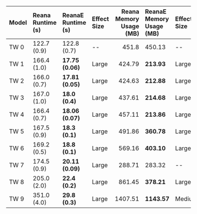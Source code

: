 | Model   | Reana Runtime (s)   | ReanaE Runtime (s)   | Effect Size   |   Reana Memory Usage (MB) | ReanaE Memory Usage (MB)   | Effect Size   |
|:--------|:--------------------|:---------------------|:--------------|--------------------------:|:---------------------------|:--------------|
| TW 0    | 122.7 (0.9)         | 122.8 (0.7)          | --            |                    451.8  | 450.13                     | --            |
| TW 1    | 166.4 (1.0)         | **17.75 (0.06)**     | Large         |                    424.79 | **213.93**                 | Large         |
| TW 2    | 166.0 (0.7)         | **17.81 (0.05)**     | Large         |                    424.63 | **212.88**                 | Large         |
| TW 3    | 167.0 (1.0)         | **18.0 (0.4)**       | Large         |                    437.61 | **214.68**                 | Large         |
| TW 4    | 166.4 (0.7)         | **18.06 (0.07)**     | Large         |                    457.11 | **213.86**                 | Large         |
| TW 5    | 167.5 (0.9)         | **18.3 (0.1)**       | Large         |                    491.86 | **360.78**                 | Large         |
| TW 6    | 169.2 (0.5)         | **18.8 (0.1)**       | Large         |                    569.16 | **403.10**                 | Large         |
| TW 7    | 174.5 (0.9)         | **20.11 (0.09)**     | Large         |                    288.71 | 283.32                     | --            |
| TW 8    | 205.0 (2.0)         | **22.4 (0.2)**       | Large         |                    861.45 | **378.21**                 | Large         |
| TW 9    | 351.0 (4.0)         | **29.8 (0.3)**       | Large         |                   1407.51 | **1143.57**                | Medium        |